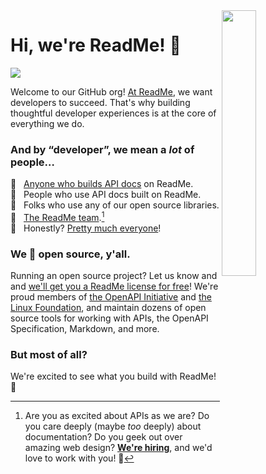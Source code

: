 <img align="right" width="33%" style="margin-bottom: 2em" src="https://s2.uupload.ir/files/a4af8ff4-6bc2-48b8-b532-8e04e4a5c869_unra.jpg">

# Hi, we're ReadMe! :wave:

<a href="https://readme.com"><img src="https://raw.githubusercontent.com/readmeio/.github/main/oss-badge.svg"></a>

Welcome to our GitHub org! [At ReadMe][readme], we want developers to succeed. That's why building thoughtful developer experiences is at the core of everything we do.

### And by “developer”, we mean a _lot_ of people…

:memo:   [Anyone who builds API docs](https://readme.com/customers) on ReadMe. <br>
:monocle_face:   People who use API docs built on ReadMe. <br>
:floppy_disk:   Folks who use any of our open source libraries. <br>
:dancers:   [The ReadMe team](https://readme.com/about).[^come-work-with-us] <br>
:rainbow:   Honestly? [Pretty much everyone](http://amiarealdeveloper.com)!

### We :blue_heart: open source, y'all.

Running an open source project? Let us know and and [we'll get you a ReadMe license for free](https://docs.readme.com/main/docs/plans-and-pricing#plans-for-open-source-projects)! We're proud members of [the OpenAPI Initiative](https://www.openapis.org/) and [the Linux Foundation](https://www.linuxfoundation.org/), and maintain dozens of open source tools for working with APIs, the OpenAPI Specification, Markdown, and more.

### But most of all?

We're excited to see what you build with ReadMe! :owl:

[readme]: https://readme.com
[api]: https://github.com/readmeio/api 'magically generates SDKs from an OpenAPI definition :magic_wand:'
[markdown]: https://github.com/readmeio/markdown 'our ReadMe-flavored Markdown parser and React-based rendering engine :writing_hand:'
[rdme]: https://github.com/readmeio/rdme 'the official ReadMe CLI and GitHub Action :shell:'

[^come-work-with-us]: Are you as excited about APIs as we are? Do you care deeply (maybe _too_ deeply) about documentation? Do you geek out over amazing web design? [**We're hiring**](https://readme.com/careers), and we'd love to work with you! 🎉
